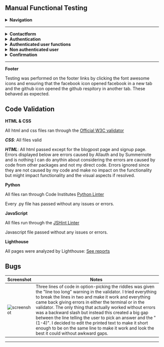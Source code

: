 ## Manual Functional Testing

<details>
<summary><b>Navigation</b></summary>
<br>
<summary>
<b>Navigation Links</b>

Testing was performed to ensure all navigation links on the respective pages, navigated to the correct pages as per design. This was done by clicking on the navigation links on each page.

- Home -> index.html
- About -> about.html
- Contact -> contact.html
- Likes -> liked_posts.html
- Logout -> Sign out all auth page
- Login -> Sign in all auth page
- Register -> Sign up all auth page

- Clicking on blogposts in index.html -> post_detail.html
- Link to login on register -> Sign up all auth page
- Link to login on post_detail.html -> Sign in all auth page
- Link to sign up all auth page on login page -> Sign up all auth page

All navigation links directed to the correct pages as expected.
</summary>
</details>

<hr>

<details>
<summary><b>Contactform</b></summary>
<summary>

Description:

Make sure a user can send a message with the contact form

Steps:

1. Navigate to the contact page
2. Fill in the fields
3. Press send, the user should get a confirmation message

Expected:

Menu has been updated and a toast message displayed to the user it was updated

Actual: 

Menu has been updated and a toast message displayed to the user it was updated

</summary>
</details>

<details>
<summary><b>Authentication</b></summary>
<summary>
<br>
Description:

Ensure a user can register to the website

Steps:

1. Navigate to [The longdog Hunt](https://the-longdog-hunt-9f116eb214b4.herokuapp.com/accounts/signup/) and click Register
2. Enter email, username and password 
3. Click Sign up

Expected:

If a user has entered everything correctly they should be logged in upon clicking on sign up.

Actual: 

The users is logged in upon clicking on sign up.

![Signup](static/images/readme_files/testing_gifs/signup-gif.gif)

<hr>

Description:

Ensure a user can log in once signed up

Steps:
1. Navigate to [The Longdog Hunt login](https://the-longdog-hunt-9f116eb214b4.herokuapp.com/accounts/login/)
2. Enter login details created in previous test case
3. Click login

Expected:

User is successfully logged in and redirected to the home page

Actual:

User is successfully logged in and redirected to the home page
![Signup](static/images/readme_files/testing_gifs/login-gif.gif)

<hr>

Description:

Ensure a user can sign out

Steps:

1. Login to the website
2. Click the logout button
3. Click confirm on the confirm logout page

Expected:

User is logged out

Actual:

User is logged out
![Signup](static/images/readme_files/testing_gifs/logout-gif.gif)

<hr>

Description:

Ensure the user is required to enter username and correct password according to the requirements

Steps:

1. Navigate to [Signup](https://the-longdog-hunt-9f116eb214b4.herokuapp.com/accounts/signup/)
2. Enter details but skip the username
3. Click sign up

Expected:

The user is prompted to fill out the username field. If user does not fill the name out a message should appear prompting the user to fill out that field.

Actual:

The username field displays a message telling the user to fill out the missing field.
![Signup](static/images/readme_files/testing/sign-up-username-req.png)


No password:

1. Navigate to [Signup](https://the-longdog-hunt-9f116eb214b4.herokuapp.com/accounts/signup/)
2. Enter details but skip the password
3. Click sign up


Expected:

##The user is prompted to fill out the password field

Actual:

An alert message appears and is prompting the user to fill out the password field
![Signup](static/images/readme_files/testing/sign-up-password-req.png)


Wrong password:

1. Navigate to [Signup](https://the-longdog-hunt-9f116eb214b4.herokuapp.com/accounts/signup/)
2. Enter details but enter a password that is not correct
3. Click sign up

Expected:

The user is prompted to fill out the correct password according to the requirements.

Actual:

An alert message appears and is prompting the user to fill out the password the correct way
![Signup](static/images/readme_files/testing/sign-up-password-req-2.png)
![Signup](static/images/readme_files/testing/sign-up-password-req-3.png)
![Signup](static/images/readme_files/testing/sign-up-password-req-4.png)


</summary>
</details>

<details>
<summary><b>Authenticated user functions</b></summary>
<summary>

Description:

Ensure user can successfully delete a comment.

Steps:
1. Login as a user with a booking or create a new booking
2. Click the Manage Booking nav link
3. Click the delete button on a booking
4. Click the confirm button on the delete page

Expected:

Booking is successfully deleted

Actual:

Booking is successfully deleted


<hr>



<hr>

Description:

Ensure a menu can be deleted

Steps:

1. Navigate to the manage menus page from the menus drop down nav link
2. Click the delete button on a menu
3. On the delete confirmation page click confirm

Expected:

Menu has been deleted and cannot be seen on the menus page

Actual:

Menu has been deleted and cannot be seen on the menus page

<hr>

</summary>
</details>


<details>
<summary><b>Non authenticated user</b></summary>
<summary>
Description:
Ensure that a user that isn't authenticated can't comment or like blogposts

steps:
1. Navigate to a blogpost without signing in.
2. Scroll down to comments.
3. A message next to the comments should be displayed telling the user they need to be logged in to comment or like.
4. When clicking on the like button above the comments nothing should happen.

Expected:

The commentfield should not be displayed for a non authenticated user and a message should tell them to sign in to comment or like and a link to the login page should be provided.

Actual:

The commenfield is not displayed and the message is showing with a link to the login page.

![Commentfield](static/images/readme_files/testing/comment-login-required.png)

Expected:

Clicking on the like button as a non authenticated user will do nothing to the like button. 

Actual:

The like button is disabled and the non authenticated user can't click on the like button.

![Like button](static/images/readme_files/testing_gifs/like-post-signin-req.gif)

Expected:

As a user that isn't authenticated the navbar should display Home, About, Contact, Register and Sign in.

Actual:

The navbar displays the exptected links.

![Navbar logged out](static/images/readme_files/docs/navbar-complete.png)

</summary>
</details>

<details>
<summary><b>Confirmation</b></summary>
<br>
<summary>
<b>Confirmation messages</b>

Confirmation messages are prompted whenever the user makes any type of change: create something that is posted, delete something, send something, like or unlike a post, make edit, sign out, sign in or sign up.
These have all been tested and are prompted as they should:

![Signing in](static/images/readme_files/docs/navbar-complete.png)
![Singing up](static/images/readme_files/docs/navbar-complete.png)
![Signing out](static/images/readme_files/docs/navbar-complete.png)
![Post Comment](static/images/readme_files/docs/navbar-complete.png)
![Edit comments](static/images/readme_files/docs/navbar-complete.png)
![Delete comments](static/images/readme_files/docs/navbar-complete.png)
![Send message in contactform](static/images/readme_files/docs/navbar-complete.png)
![Like a post](static/images/readme_files/docs/navbar-complete.png)
![Unlike a post](static/images/readme_files/docs/navbar-complete.png)

</summary>
</details>

<hr>

**Footer**

Testing was performed on the footer links by clicking the font awesome icons and ensuring that the facebook icon opened facebook in a new tab and the github icon opened the github respitory in another tab. These behaved as expected.


## Code Validation
__HTML & CSS__

All html and css files ran through the [Official W3C validator](https://validator.w3.org/)

___CSS___: All files valid

___HTML___: All html passed except for the blogpost page and signup page. 
Errors displayed below are errors caused by Allauth and by Summernote and is nothing I can do anythin about considering the errors are caused by code from other packages and not my direct code.
Errors ignored since they are not caused by my code and make no impact on the functionality but might impact functionality and the visual aspects if resolved.

__Python__

All files ran through Code Institutes [Python Linter](https://pep8ci.herokuapp.com/#)

Every .py file has passed without any issues or errors.


__JavaScript__

All files run through the [JSHint Linter](https://jshint.com/)

Javascript file passed without any issues or errors.

__Lighthouse__

All pages were analyzed by Lighthouse: [See reports]()


## Bugs

| Screenshot | Notes |
| --- | --- |
| ![screenshot](docs/bug__linetoolong.png) |  Three lines of code in option-picking the riddles was given the "line too long" warning in the validator. I tried everything to break the lines in two and make it work and everything came back giving errors in either the terminal or in the validator. The only thing that actually worked without errors was a backward slash but instead this created a big gap between the line telling the user to pick an answer and the "(1-4)". I decided to edit the printed text to make it short enough to be on the same line to make it work and look the best it could without awkward gaps. |

---